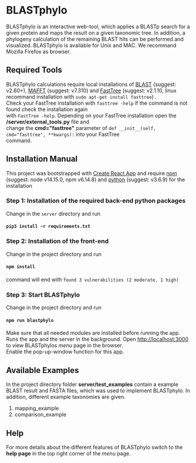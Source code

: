 # BLASTphylo

BLASTphylo is an interactive web-tool, which applies a BLASTp search for a given protein and 
maps the result on a given taxonomic tree. In addition, a phylogeny calculation of the 
remaining BLAST hits can be performed and visualized. BLASTphylo is available for Unix and MAC. 
We recommand Mozilla Firefox as browser. 


## Required Tools

BLASTphylo calculations require local installations of [BLAST](https://www.ncbi.nlm.nih.gov/books/NBK279690/) (suggest: v2.60+), [MAFFT](https://mafft.cbrc.jp/alignment/software/index.html) (suggest: v7.310) and [FastTree](http://www.microbesonline.org/fasttree/) (suggest: v2.1.10, linux recommand installation with `sudo apt-get install fasttree`) . <br>
Check your FastTree installation with `fasttree -help` if the command is not found check the installation again <br>
with `FastTree -help`. Depending on your FastTree installation open the **/server/external_tools.py** file and <br>
change the **cmd="fasttree"** parameter of `def __init__(self, cmd="fasttree", **kwargs):` into your FastTree <br>
command. 


## Installation Manual

This project was bootstrapped with [Create React App](https://github.com/facebook/create-react-app) and require [npm](https://www.npmjs.com/get-npm) (suggest: node v14.15.0, npm v6.14.8) and [python](https://www.python.org/) (suggest: v3.6.9) for the installation

### Step 1: Installation of the required back-end python packages

Change in the `server` directory and run 
#### `pip3 install -r requirements.txt`  


### Step 2: Installation of the front-end

Change in the project directory and run 
#### `npm install` 
command will end with `found 3 vulnerabilities (2 moderate, 1 high)`

### Step 3: Start BLASTphylo

Change in the project directory and run
#### `npm run blastphylo`
Make sure that all needed modules are installed before running the app.
Runs the app and the server in the background.
Open [http://localhost:3000](http://localhost:3000) to view BLASTphylos 
*menu* page in the browser. <br>
Enable the pop-up-window function for this app. 

## Available Examples

In the project directory folder **server/test_examples** contain a example BLAST
result and FASTA files, which was used to implement BLASTphylo. In addition, different example taxonomies are
given. <br>

1. mapping_example <br>
2. comparison_example <br>



## Help
For more details about the different features of BLASTphylo switch
to the **help page** in the top right corner of the *menu* page.
